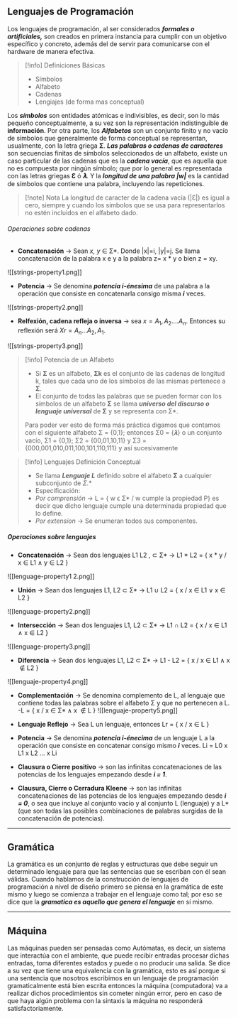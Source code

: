 

## Lenguajes de Programación

Los lenguajes de programación, al ser considerados ***formales o artificiales,*** son creados en primera instancia para cumplir con un objetivo específico y concreto, además del de servir para comunicarse con el hardware de manera efectiva.

>[!info] Definiciones Básicas
> - Símbolos
> - Alfabeto
> - Cadenas
> - Lengiajes (de forma mas conceptual)

Los ***símbolos*** son entidades atómicas e indivisibles, es decir, son lo más pequeño conceptualmente, a su vez son la representación indistinguible de **información**. Por otra parte, los ***Alfabetos*** son un conjunto finito y no vacío de símbolos que generalmente de forma conceptual se representan, usualmente, con la letra griega **Σ**.
***Las palabras o cadenas de caracteres*** son secuencias finitas de símbolos seleccionados de un alfabeto, existe un caso particular de las cadenas que es la ***cadena vacía***, que es aquella que no es compuesta por ningún símbolo; que por lo general es representada con las letras griegas **Ɛ** ó **𝝀**. Y la ***longitud de una palabra |w|*** es la cantidad de símbolos que contiene una palabra, incluyendo las repeticiones.

>[!note] Nota
>La longitud de caracter de la cadena vacía (|Ɛ|) es igual a cero, siempre y cuando los símbolos que se usa para representarlos no estén incluidos en el alfabeto dado.

###### Operaciones sobre cadenas

- **Concatenación** -> Sean *x, y* ∈ Σ*. Donde |x|=i, |y|=j. Se llama concatenación de la palabra x e y a la palabra z= x * y o bien z = xy.

![[strings-property1.png]]

- **Potencia** -> Se denomina ***potencia i-énesima*** de una palabra a la operación que consiste en concatenarla consigo misma ***i*** veces.

![[strings-property2.png]]

- **Relfexión, cadena refleja o inversa** -> sea $x = A_1, A_2 .... A_n$. Entonces su reflexión será $Xr = A_n ... A_2, A_1$.

![[strings-property3.png]]

>[!info] Potencia de un Alfabeto
> - Si **Σ** es un alfabeto, **Σk** es el conjunto de las cadenas de longitud k, tales que cada uno de los símbolos de las mismas pertenece a **Σ**.
> - El conjunto de todas las palabras que se pueden formar con los símbolos de un alfabeto **Σ** se llama ***universo del discurso o lenguaje universal*** de **Σ** y se representa con Σ*.
>
> Para poder ver esto de forma más práctica digamos que contamos con el siguiente alfabeto Σ = {0,1}; entonces Σ0 = {𝝀} o un conjunto vacío, Σ1 = {0,1}; Σ2 = {00,01,10,11} y Σ3 = {000,001,010,011,100,101,110,111} y así sucesivamente

>[!info] Lenguajes Definición Conceptual
> - Se llama ***Lenguaje L*** definido sobre el alfabeto **Σ** a cualquier subconjunto de **Σ*.**
> -  Especificación:
> 	- *Por comprensión* -> L = { w ϵ Σ* / w cumple la propiedad P} es decir que dicho lenguaje cumple una determinada propiedad que lo define.
> 	- *Por extensíon* -> Se enumeran todos sus componentes.
> 

##### Operaciones sobre lenguajes

- **Concatenación** -> Sean dos lenguajes L1 L2 , ⊂ Σ* -> L1 * L2 = { x * y / x ∈ L1 ∧ y ∈ L2 }

 ![[lenguage-property1 2.png]]

- **Unión** -> Sean dos lenguajes L1, L2 ⊂ Σ* -> L1 ∪ L2 = { x / x ∈ L1 ∨ x ∈ L2 }

 ![[lenguage-property2.png]]

- **Intersección** -> Sean dos lenguajes L1, L2 ⊂ Σ* -> L1 ∩ L2 = { x / x ∈ L1 ∧ x ∈ L2 }

 ![[lenguage-property3.png]]

- **Diferencia** -> Sean dos lenguajes L1, L2 ⊂ Σ* -> L1 - L2 = { x / x ∈ L1 ∧ x  ∉ L2 }

![[lenguaje-property4.png]]

- **Complementación** -> Se denomina complemento de L, al lenguaje que contiene todas las palabras sobre el alfabeto Σ y que no pertenecen a L. -L = { x / x ∈ Σ* ∧ x  ∉ L }
 ![[lenguaje-property5.png]]

- **Lenguaje Reflejo** -> Sea L un lenguaje, entonces Lr = { x / x ∈ L }
- **Potencia** -> Se denomina ***potencia i-énecima*** de un lenguaje L a la operación que consiste en concatenar consigo mismo ***i*** veces. Li = L0 x L1 x  L2 ... x Li
- **Clausura o Cierre positivo** -> son las infinitas concatenaciones de las potencias de los lenguajes empezando desde ***i = 1***.
- **Clausura, Cierre o Cerradura Kleene** -> son las infinitas concatenaciones de las potencias de los lenguajes empezando desde ***i = 0***, o sea que incluye al conjunto vacío y al conjunto L (lenguaje) y a L* (que son todas las posibles combinaciones de palabras surgidas de la concatenación de potencias).

---

## Gramática

La gramática es un conjunto de reglas y estructuras que debe seguir un determinado lenguaje para que las sentencias que se escriban con él sean válidas. Cuando hablamos de la construcción de lenguajes de programación a nivel de diseño primero se piensa en la gramática de este mismo y luego se comienza a trabajar en el lenguaje como tal; por eso se dice que la ***gramatica es aquello que genera el lenguaje*** en sí mismo.

---

## Máquina

Las máquinas pueden ser pensadas como Autómatas, es decir, un sistema que interactúa con el ambiente, que puede recibir entradas procesar dichas entradas, toma diferentes estados y puede o no producir una salida. Se dice a su vez que tiene una equivalencia con la gramática, esto es así porque si una sentencia que nosotros escribimos en un lenguaje de programación gramaticalmente está bien escrita entonces la máquina (computadora) va a realizar dichos procedimientos sin cometer ningún error, pero en caso de que haya algún problema con la sintaxis la máquina no responderá satisfactoriamente.

